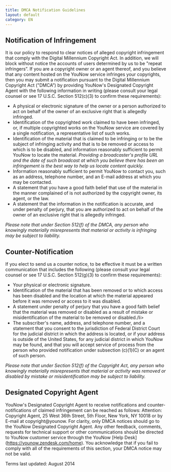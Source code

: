 ```yaml
---
title: DMCA Notification Guidelines 
layout: default
category: EN
---
```

## Notification of Infringement

It is our policy to respond to clear notices of alleged copyright infringement that comply with the Digital Millennium Copyright Act. In addition, we will block without notice the accounts of users determined by us to be "repeat infringers”. If you are a copyright owner or an agent thereof, and you believe that any content hosted on the YouNow service infringes your copyrights, then you may submit a notification pursuant to the Digital Millennium Copyright Act ("DMCA”) by providing YouNow's Designated Copyright Agent with the following information in writing (please consult your legal counsel or see 17 U.S.C. Section 512(c)(3) to confirm these requirements):

- A physical or electronic signature of the owner or a person authorized to act on behalf of the owner of an exclusive right that is allegedly infringed.
- Identification of the copyrighted work claimed to have been infringed, or, if multiple copyrighted works on the YouNow service are covered by a single notification, a representative list of such works.
- Identification of the material that is claimed to be infringing or to be the subject of infringing activity and that is to be removed or access to which is to be disabled, and information reasonably sufficient to permit YouNow to locate the material. _Providing a broadcaster's profile URL and the date of such broadcast at which you believe there has been an infringement is the best way to help us locate content quickly._
- Information reasonably sufficient to permit YouNow to contact you, such as an address, telephone number, and an E-mail address at which you may be contacted.
- A statement that you have a good faith belief that use of the material in the manner complained of is not authorized by the copyright owner, its agent, or the law.
- A statement that the information in the notification is accurate, and under penalty of perjury, that you are authorized to act on behalf of the owner of an exclusive right that is allegedly infringed.

_Please note that under Section 512(f) of the DMCA, any person who knowingly materially misrepresents that material or activity is infringing may be subject to liability._

## Counter-Notification

If you elect to send us a counter notice, to be effective it must be a written communication that includes the following (please consult your legal counsel or see 17 U.S.C. Section 512(g)(3) to confirm these requirements):
- Your physical or electronic signature.
- Identification of the material that has been removed or to which access has been disabled and the location at which the material appeared before it was removed or access to it was disabled.
- A statement under penalty of perjury that you have a good faith belief that the material was removed or disabled as a result of mistake or misidentification of the material to be removed or disabled./li>
- The subscriber's name, address, and telephone number, and a statement that you consent to the jurisdiction of Federal District Court for the judicial district in which the address is located, or if your address is outside of the United States, for any judicial district in which YouNow may be found, and that you will accept service of process from the person who provided notification under subsection (c)(1)(C) or an agent of such person.

_Please note that under Section 512(f) of the Copyright Act, any person who knowingly materially misrepresents that material or activity was removed or disabled by mistake or misidentification may be subject to liability._

## Designated Copyright Agent
YouNow's Designated Copyright Agent to receive notifications and counter-notifications of claimed infringement can be reached as follows: Attention: Copyright Agent, 25 West 36th Street, 5th Floor, New York, NY 10018 or by E-mail at copyright@younow. For clarity, only DMCA notices should go to the YouNow Designated Copyright Agent. Any other feedback, comments, requests for technical support or other communications should be directed to YouNow customer service through the YouNow [Help Desk] (https://younow.zendesk.com/home). You acknowledge that if you fail to comply with all of the requirements of this section, your DMCA notice may not be valid.

Terms last updated: August 2014
